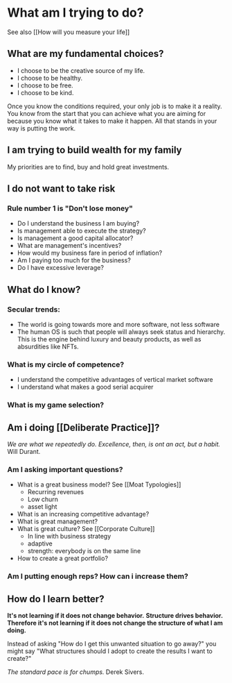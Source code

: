 # What am I trying to do?

See also [[How will you measure your life]]


## What are my fundamental choices?

- I choose to be the creative source of my life.
- I choose to be healthy.
- I choose to be free.
- I choose to be kind.

Once you know the conditions required, your only job is to make it a reality. You know from the start that you can achieve what you are aiming for because you know what it takes to make it happen. All that stands in your way is putting the work.




## I am trying to build wealth for my family

My priorities are to find, buy and hold great investments.



## I do not want to take risk

### Rule number 1 is "Don't lose money"

- Do I understand the business I am buying?
- Is management able to execute the strategy?
- Is management a good capital allocator?
- What are management's incentives?
- How would my business fare in period of inflation?
- Am I paying too much for the business?
- Do I have excessive leverage?

## What do I know?

### Secular trends:
- The world is going towards more and more software, not less software
- The human OS is such that people will always seek status and hierarchy. This is the engine behind luxury and beauty products, as well as absurdities like NFTs.

### What is my circle of competence?
- I understand the competitive advantages of vertical market software
- I understand what makes a good serial acquirer

### What is my game selection?


## Am i doing [[Deliberate Practice]]?

*We are what we repeatedly do. Excellence, then, is ont an act, but a habit.* Will Durant.

### Am I asking important questions?
- What is a great business model? See [[Moat Typologies]]
	- Recurring revenues
	- Low churn
	- asset light
- What is an increasing competitive advantage?
- What is great management?
- What is great culture?  See [[Corporate Culture]]
	- In line with business strategy
	- adaptive
	- strength: everybody is on the same line
- How to create a great portfolio?



### Am I putting enough reps? How can i increase them?


## How do I learn better?

**It's not learning if it does not change behavior.**
**Structure drives behavior.**
**Therefore it's not learning if it does not change the structure of what I am doing.**

Instead of asking "How do I get this unwanted situation to go away?" you might say "What structures should I adopt to create the results I want to create?"


*The standard pace is for chumps.* Derek Sivers.
